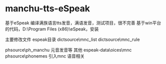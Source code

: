 # manchu-tts-eSpeak
基于eSpeak 编译满族语言tts发音，满语发音，测试项目，很不完善
基于win平台的代码，D:\Program Files (x86)\eSpeak，安装

主要修改文件
espeak目录
dictsource\mnc_list
dictsource\mnc_rule

phsource\ph_manchu  元音发音等
其他
espeak-data\oices\mnc
phsource\phonemes 引入mnc
语音相关


